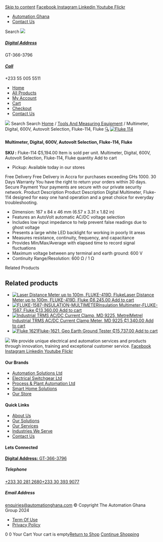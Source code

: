 [Skip to content](https://store.automationghana.com/product/digital-multimeter-fluke-114-fluke/#content)
[ Facebook ](https://www.facebook.com/automationgh/) [ Instagram ](https://www.instagram.com/automationgh/) [ Linkedin ](https://www.linkedin.com/company/the-automation-ghana-limited/) [ Youtube ](https://www.youtube.com/channel/UCurrRDUSm5oIW39VXjn1u0w) [ Flickr ](https://www.flickr.com/photos/181794037@N07/)
  * [ Automation Ghana ](https://automationghana.com)
  * [ Contact Us ](https://store.automationghana.com/contact/)


Search
[ ![](https://store.automationghana.com/wp-content/uploads/2024/04/Website-TAGG-Logo-BLUE.png) ](https://store.automationghana.com/)
[ ](https://maps.app.goo.gl/m4xeaagWCNbLk4jM6)
#####  [ Digital Address ](https://maps.app.goo.gl/m4xeaagWCNbLk4jM6)
GT-366-3796 
[ ](tel:+233550055511)
#####  [ Call ](tel:+233550055511)
+233 55 005 5511 
  * [Home](https://store.automationghana.com/)
  * [All Products](https://store.automationghana.com/shop/)
  * [My Account](https://store.automationghana.com/my-account/)
  * [Cart](https://store.automationghana.com/cart/)
  * [Checkout](https://store.automationghana.com/checkout/)
  * [Contact Us](https://store.automationghana.com/contact/)


[![](https://store.automationghana.com/wp-content/uploads/2024/04/AutomationGhana_logo_white.png)](https://store.automationghana.com)
Search
Search
[Home](https://store.automationghana.com) / [Tools And Measuring Equipment](https://store.automationghana.com/product-category/tools-and-measuring-equipment/) / Multimeter, Digital, 600V, Autovolt Selection, Fluke-114, Fluke
[🔍](https://store.automationghana.com/product/digital-multimeter-fluke-114-fluke/)
[![Fluke 114](https://store.automationghana.com/wp-content/uploads/2020/04/Fluke-114.jpg)](https://store.automationghana.com/wp-content/uploads/2020/04/Fluke-114.jpg)
####  Multimeter, Digital, 600V, Autovolt Selection, Fluke-114, Fluke 
**SKU :** Fluke-114 
₵5,194.00
Item is sold per unit.
Multimeter, Digital, 600V, Autovolt Selection, Fluke-114, Fluke quantity
Add to cart
  * Pickup: Available today in our stores


Free Delivery 
Free Delivery in Accra for purchases exceeding GHs 1000. 
30 Days Warranty 
You have the right to return your orders within 30 days. 
Secure Payment 
Your payments are secure with our private security network. 
Product Description
Product Description
Digital Multimeter, Fluke-114 designed for easy one hand operation and a great choice for everyday troubleshooting. 
  * Dimension: 167 x 84 x 46 mm (6.57 x 3.31 x 1.82 in)
  * Features an AutoVolt automatic AC/DC voltage selection
  * Includes low input impedance to help prevent false readings due to ghost voltage
  * Presents a large white LED backlight for working in poorly lit areas
  * Measures resistance, continuity, frequency, and capacitance
  * Provides Min/Max/Average with elapsed time to record signal fluctuations
  * Maximum voltage between any terminal and earth ground: 600 V
  * Continuity Range/Resolution: 600 Ω / 1 Ω


Related Products 
## Related products
  * [![Laser Distance Meter up to 100m, FLUKE-419D, Fluke](https://store.automationghana.com/wp-content/uploads/2020/04/FLUKE-419D-300x300.jpg)Laser Distance Meter up to 100m, FLUKE-419D, Fluke ₵6,245.00 ](https://store.automationghana.com/product/laser-distance-meter-fluke-419d-fluke/)
[Add to cart](https://store.automationghana.com/product/digital-multimeter-fluke-114-fluke/?add-to-cart=2010)
  * [![FLUKE-1587-INSULATION-MULTIMETER](https://store.automationghana.com/wp-content/uploads/2020/04/FLUKE-1587-INSULATION-MULTIMETER-300x300.jpg)Insulation Multimeter-FLUKE-1587, Fluke ₵13,360.00 ](https://store.automationghana.com/product/insulation-multimeter-fluke-1587-fluke/)
[Add to cart](https://store.automationghana.com/product/digital-multimeter-fluke-114-fluke/?add-to-cart=2007)
  * [![Industrial TRMS AC/DC Current Clamp, MD 9225, Metrel](https://store.automationghana.com/wp-content/uploads/2020/04/Industrial-TRMS-AC-DC-Current-Clamp-MD-9225-Metrel-300x300.png)Metrel Industrial TRMS AC/DC Current Clamp Meter, MD 9225 ₵1,340.00 ](https://store.automationghana.com/product/industrial-trms-ac-dc-current-clamp-md-9225-metrel/)
[Add to cart](https://store.automationghana.com/product/digital-multimeter-fluke-114-fluke/?add-to-cart=2006)
  * [![Fluke 1621](https://store.automationghana.com/wp-content/uploads/2020/04/FLUKE-1621-EARTHGROUND-300x300.png)Fluke-1621, Geo Earth Ground Tester ₵15,737.00 ](https://store.automationghana.com/product/geo-earth-ground-tester-fluke-1621-fluke/)
[Add to cart](https://store.automationghana.com/product/digital-multimeter-fluke-114-fluke/?add-to-cart=2005)


![](https://store.automationghana.com/wp-content/uploads/2024/04/AutomationGhana_logo_white.png)
We provide unique electrical and automation services and products through innovation, training and exceptional customer service.
[ Facebook ](https://www.facebook.com/automationgh/) [ Instagram ](https://www.instagram.com/automationgh/) [ Linkedin ](https://www.linkedin.com/company/the-automation-ghana-limited/) [ Youtube ](https://www.youtube.com/channel/UCurrRDUSm5oIW39VXjn1u0w) [ Flickr ](https://www.flickr.com/photos/181794037@N07/)
#### Our Brands
  * [ Automation Solutions Ltd ](https://store.automationghana.com/product/digital-multimeter-fluke-114-fluke/)
  * [ Electrical Switchgear Ltd ](https://store.automationghana.com/product/digital-multimeter-fluke-114-fluke/)
  * [ Process & Plant Automation Ltd ](https://store.automationghana.com/product/digital-multimeter-fluke-114-fluke/)
  * [ Smart Home Solutions ](https://store.automationghana.com/product/digital-multimeter-fluke-114-fluke/)
  * [ Our Store ](https://store.automationghana.com/product/digital-multimeter-fluke-114-fluke/)


#### Quick Links
  * [ About Us ](https://store.automationghana.com/product/digital-multimeter-fluke-114-fluke/)
  * [ Our Solutions ](https://store.automationghana.com/product/digital-multimeter-fluke-114-fluke/)
  * [ Our Services ](https://store.automationghana.com/product/digital-multimeter-fluke-114-fluke/)
  * [ Industries We Serve ](https://store.automationghana.com/product/digital-multimeter-fluke-114-fluke/)
  * [ Contact Us ](https://store.automationghana.com/product/digital-multimeter-fluke-114-fluke/)


#### Lets Connected
[**Digital Address:** GT-366-3796](https://maps.app.goo.gl/m4xeaagWCNbLk4jM6)
#####  Telephone 
[ +233 30 281 2680](tel:+233302812680)[+233 30 393 9077](https://store.automationghana.com/product/digital-multimeter-fluke-114-fluke/+233303939077)
#####  Email Address 
enquiries@automationghana.com 
© Copyright The Automation Ghana Group 2024
  * [ Term Of Use ](https://store.automationghana.com/product/digital-multimeter-fluke-114-fluke/)
  * [ Privacy Policy ](https://store.automationghana.com/product/digital-multimeter-fluke-114-fluke/)


0
0
Your Cart
Your cart is empty[Return to Shop](https://store.automationghana.com/shop/)
[Continue Shopping](https://store.automationghana.com/product/digital-multimeter-fluke-114-fluke/)
